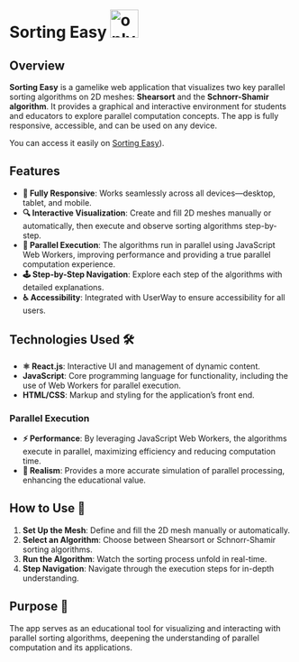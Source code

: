 # Sorting Easy <img src="https://github.com/user-attachments/assets/cb3f682f-fa34-4b29-9d75-52fbaf7b6bb9" alt="onlylogo" width="50"/>

## Overview

**Sorting Easy** is a gamelike web application that visualizes two key parallel sorting algorithms on 2D meshes: **Shearsort** and the **Schnorr-Shamir algorithm**. It provides a graphical and interactive environment for students and educators to explore parallel computation concepts. The app is fully responsive, accessible, and can be used on any device. 

You can access it easily on [Sorting Easy](https://sortingeasy.netlify.app)).

## Features
- **📱 Fully Responsive**: Works seamlessly across all devices—desktop, tablet, and mobile.
- **🔍 Interactive Visualization**: Create and fill 2D meshes manually or automatically, then execute and observe sorting algorithms step-by-step.
- **🚀 Parallel Execution**: The algorithms run in parallel using JavaScript Web Workers, improving performance and providing a true parallel computation experience.
- **🕹️ Step-by-Step Navigation**: Explore each step of the algorithms with detailed explanations.
- **♿ Accessibility**: Integrated with UserWay to ensure accessibility for all users.


## Technologies Used 🛠️
- **⚛️ React.js**: Interactive UI and management of dynamic content.
- **JavaScript**: Core programming language for functionality, including the use of Web Workers for parallel execution.
- **HTML/CSS**: Markup and styling for the application’s front end.

### Parallel Execution
- **⚡ Performance**: By leveraging JavaScript Web Workers, the algorithms execute in parallel, maximizing efficiency and reducing computation time.
- **🎯 Realism**: Provides a more accurate simulation of parallel processing, enhancing the educational value.

## How to Use 🚀
1. **Set Up the Mesh**: Define and fill the 2D mesh manually or automatically.
2. **Select an Algorithm**: Choose between Shearsort or Schnorr-Shamir sorting algorithms.
3. **Run the Algorithm**: Watch the sorting process unfold in real-time.
4. **Step Navigation**: Navigate through the execution steps for in-depth understanding.

## Purpose 🎯
The app serves as an educational tool for visualizing and interacting with parallel sorting algorithms, deepening the understanding of parallel computation and its applications.

